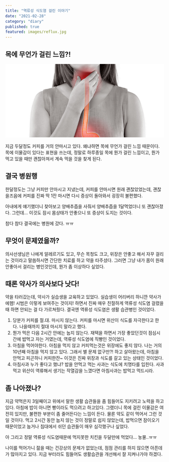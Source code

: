 ```yaml
---
title: "역류성 식도염 걸린 이야기"
date: "2021-02-28"
category: "diary"
published: true
featured: images/reflux.jpg
---
```


## 목에 무언가 걸린 느낌?!

![images/reflux.png](images/reflux.png)

지금 두달정도 커피를 거의 안마시고 있다. 왜냐하면 목에 무언가 걸린 느낌 때문이다. 목에 이물감이 있다는 표현을 쓰는데, 정말로 하루종일 목에 뭔가 걸린 느낌이고, 뭔가 먹고 있을 때만 괜찮아져서 계속 먹을 것을 찾게 된다.

## 결국 병원행

한달정도는 그냥 커피만 안마시고 지냈는데, 커피를 안마시면 원래 괜찮았었는데, 괜찮을즈음에 커피를 진짜 딱 1잔 마시면 다시 증상이 돌아와서 굉장히 불편했다.

아내에게 얘기했더니 찾아보고 양배추즙을 사줘서 양배추즙을 1달먹었더니 또 괜찮아졌다. 그런데... 이것도 잠시 몸상태가 안좋으니 또 증상이 도지는 것이다.

참다 참다 결국에는 병원에 갔다. ㅠㅠ

## 무엇이 문제였을까?

의사선생님은 나에게 알레르기도 있고, 무슨 목청도 크고, 위장은 안좋고 해서 자꾸 걸리는 것이라고 말씀하시면 간단한 치료를 하고 약을 타주셨다. 그러면 그냥 내가 몸이 원래 안좋아서 걸리는 병인것인데, 뭔가 좀 이상하다 싶었다.

## 때론 약사가 의사보다 낫다!

약을 타러갔는데, 약사가 실습생을 교육하고 있었다. 실습생이 어리버리 하니깐 약사가 에헴! 시범은 이렇게 보여주는 것이지! 하면서 진짜 매우 친절하게 역류성 식도염 걸렸을 때 하면 안되는 걸 다 가르쳐줬다. 결국엔 역류성 식도염은 생활 습관병인 것이었다.

1. 당분가 커피를 절.대. 마시지 않는다. 커피를 마시면 위산이 식도를 자극한다고 한다. 나을때까지 절대 마시지 말라고 했다.
2. 뭔가 먹은 다음 2시간 안에는 눕지 않는다. 재택을 하면서 가장 좋았던것이 점심시간에 밥먹고 자는 거였는데, 역류성 식도염에 직빵인 것이었다.
3. 아침을 먹어야한다. 아침을 먹지 않고 커피먹는것은 위장에도 좋지 않다. 나는 거의 10년째 아침을 먹지 않고 있다. 그래서 별 문제 없구만?! 하고 살아왔는데, 아침을 안먹고 피곤하니 커피한잔~ 이것은 진짜 위장과 식도를 갈고 있는 상태인 것이었다.
4. 아침사과 누가 좋다고 했냐? 밥을 안먹고 먹는 사과는 식도에 치명타를 입힌다. 사과 먹고 위산이 역류해서 생기는 작열감을 느꼈다면 아침사과는 밥먹고 먹드시라.

## 좀 나아졌나?

지금 약먹은지 3일째이고 위에서 말한 생활 습관들을 좀 힘들어도 지키려고 노력을 하고 있다. 아침에 밥이 아니면 빵이라도 먹으려고 하고있다. 그랬더니 목에 걸린 이물감은 여전히 있지만, 불편한 부분이 좀 줄어든다는 느낌이 든다. 물론 약도 같이 먹어서 그런 것일 것이다. 먹고 2시간 동안 눕지 않는 것이 정말로 쉽지 않았는데, 밥먹으면 잠이오기 때문이었고 눕거나 침대에서 쉬던 습관들이 매우 심각했구나 싶었다.

아 그리고 정말 역류성 식도염때문에 먹지못한 치킨을 두달만에 먹었다... 눙물..ㅠㅠ

나이를 먹어가니 젊을 때는 건강상의 문제가 없었는데, 점점 관리를 하지 않으면 아픈데가 많아지고 있다. 지금 부터라도 힘들어도 생활습관을 개선해서 잘 지켜나가야 하겠다.
